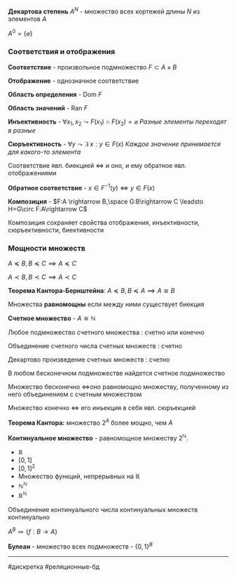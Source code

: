 **Декартова степень** $A^N$ - множество всех кортежей длины $N$ из элементов $A$

$A^0=\{\varnothing\}$

### Соответствия и отображения

**Соответствие** - произвольное подмножество $F\subset A \times B$

**Отображение** - однозначное соответствие

**Область определения** - $\text{Dom } F$

**Область значений** - $\text{Ran } F$

**Инъективность** - $\forall x_1, x_2 \leadsto F(x_1) \cap F(x_2)=\varnothing$
*Разные элементы переходят в разные*

**Сюръективность** - $\forall y \leadsto \exists\; x: y \in F(x)$
*Каждое значение принимается для какого-то элемента*

Соответствие явл. биекцией $\iff$ и оно, и ему обратное явл. отображениями

**Обратное соответствие** - $x \in F^{-1}(y) \iff y \in F(x)$

**Композиция** - $F:A \rightarrow B,\space G:B\rightarrow C \leadsto H=G\circ F:A\rightarrow C$

Композиция сохраняет свойства отображения, инъективности, сюръективности, биективности

### Мощности множеств

$A \preceq B, B \preceq C \implies A \preceq C$

$A \prec B, B \prec C \implies A \prec C$

**Теорема Кантора-Бернштейна**: $A \preceq B, B \preceq A \implies A  \cong B$

Множества **равномощны** если между ними существует биекция

**Счетное множество** - $A \cong \mathbb{N}$

Любое подмножество счетного множества : счетно или конечно

Объединение счетного числа счетных множеств : счетно

Декартово произведение счетных множеств : счетно

В любом бесконечном подмножестве найдется счетное подмножество

Множество бесконечно $\iff$оно равномощно множеству, полученному из него объединением с счетным множеством

Множество конечно $\iff$ его инъекция в себя явл. сюръекцией

**Теорема Кантора:** множество $2^A$ более мощно, чем $A$

**Континуальное множество** - равномощное множеству $2^\mathbb{N}$.

- $\mathbb{R}$
- $[0, 1]$
- $[0,1]^2$
- Множество функций, непрерывных на $\mathbb{R}$
- $\mathbb{N}^\mathbb{N}$
- $\mathbb{R}^\mathbb{N}$

Объединение континуального числа континуальных множеств континуально

$A^B \coloneqq \{f:B\rightarrow A\}$

**Булеан** - множество всех подмножеств - $\{0,1\}^B$ 

---
#дискретка #реляционные-бд 